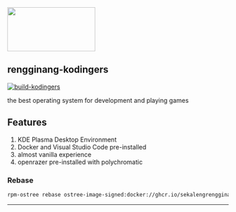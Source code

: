 <img src="https://upload.wikimedia.org/wikipedia/commons/thumb/c/c3/Rengginang.jpg/1280px-Rengginang.jpg" width="200" height="100">


## rengginang-kodingers

[![build-kodingers](https://github.com/sekalengrengginang/rengginang-kodingers/actions/workflows/build.yml/badge.svg)](https://github.com/sekalengrengginang/rengginang-kodingers/actions/workflows/build.yml)

the best operating system for development and playing games


Features
---
1. KDE Plasma Desktop Environment
2. Docker and Visual Studio Code pre-installed
3. almost vanilla experience
4. openrazer pre-installed with polychromatic


### Rebase 

```bash
rpm-ostree rebase ostree-image-signed:docker://ghcr.io/sekalengrengginang/kodingers-image:latest
```
---